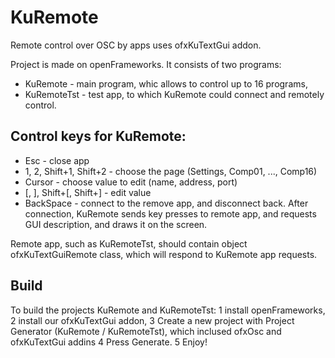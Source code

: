 # KuRemote
Remote control over OSC by apps uses ofxKuTextGui addon.

Project is made on openFrameworks.
It consists of two programs:
* KuRemote - main program, whic allows to control up to 16 programs,
* KuRemoteTst - test app, to which KuRemote could connect and remotely control.

## Control keys for KuRemote:
* Esc - close app
* 1, 2, Shift+1, Shift+2 - choose the page (Settings, Comp01, ..., Comp16)
* Cursor - choose value to edit (name, address, port)
* [, ], Shift+[, Shift+] - edit value
* BackSpace - connect to the remove app, and disconnect back. After connection, KuRemote sends key presses to remote app,
and requests GUI description, and draws it on the screen. 

Remote app, such as KuRemoteTst, should contain object ofxKuTextGuiRemote class,
which will respond to KuRemote app requests.

## Build 
To build the projects KuRemote and KuRemoteTst:
1 install openFrameworks, 
2 install our ofxKuTextGui addon,
3 Create a new project with Project Generator (KuRemote / KuRemoteTst), which inclused ofxOsc and ofxKuTextGui addins
4 Press Generate.
5 Enjoy!


